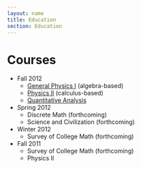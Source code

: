 ```yaml
---
layout: name
title: Education
section: Education
---
```


Courses
=========
+ Fall 2012
	+ [General Physics I][gp1] (algebra-based)
	+ [Physics II][cp2] (calculus-based)
	+ [Quantitative Analysis][qa1]
+ Spring 2012
	+ Discrete Math (forthcoming)
	+ Science and Civilization (forthcoming)
+ Winter 2012
	+ Survey of College Math (forthcoming)
+ Fall 2011
	+ Survey of College Math (forthcoming)
	+ Physics II



[qa1]: http://markbetnel.com/qa1/
[cp2]: http://markbetnel.com/calc-phys-2
[gp1]: http://markbetnel.com/genphys
[research]: ../work/
[published]: ../work/pubs
[personal]: ../
[code]: ../code/

